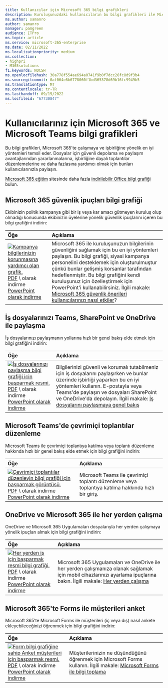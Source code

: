 ```yaml
---
title: Kullanıcılar için Microsoft 365 bilgi grafikleri
description: Kuruluşunuzdaki kullanıcıların bu bilgi grafikleri ile Microsoft 365 ve Microsoft Teams'i kullanmayı öğrenmesine yardımcı olun.
ms.author: samanro
author: samanro
manager: pamgreen
audience: ITPro
ms.topic: article
ms.service: microsoft-365-enterprise
ms.date: 02/11/2022
ms.localizationpriority: medium
ms.collection:
- highpri
- M365solutions
f1.keywords: NOCSH
ms.openlocfilehash: 30a778f554ae694a0741f9b0f7dcc26fc8d9f3b4
ms.sourcegitcommit: 0af064e8b6778060f1bd365378d69b16fc9949b5
ms.translationtype: MT
ms.contentlocale: tr-TR
ms.lasthandoff: 09/15/2022
ms.locfileid: "67730847"
---
```

# <a name="microsoft-365-and-microsoft-teams-infographics-for-your-users"></a>Kullanıcılarınız için Microsoft 365 ve Microsoft Teams bilgi grafikleri

Bu bilgi grafikleri, Microsoft 365'te çalışmaya ve işbirliğine yönelik en iyi yöntemleri temsil eder. Dosyalar için güvenli depolama ve paylaşım avantajlarından yararlanmalarına, işbirliğine dayalı toplantılar düzenlemelerine ve daha fazlasına yardımcı olmak için bunları kullanıcılarınızla paylaşın.

[Microsoft 365 eğitim](https://support.microsoft.com/training) sitesinde daha fazla [indirilebilir Office bilgi grafiği](https://support.microsoft.com/office/great-ways-to-work-with-office-6fe70269-b9a4-4ef0-a96e-7a5858b3bd5a) bulun.

## <a name="microsoft-365-security-tips-infographic"></a>Microsoft 365 güvenlik ipuçları bilgi grafiği

Ekibinizin politik kampanya gibi bir iş veya kar amacı gütmeyen kuruluş olup olmadığı konusunda ekibinizin üyelerine yönelik güvenlik ipuçlarını içeren bu bilgi grafiğini indirin:

| Öğe | Açıklama |
|:-----|:-----|
|[![Kampanya bilgilerinizin korunmasına yardımcı olan grafik.](../media/M365-Campaigns-WhatCanUsersDoToSecure-358x201.png)](https://download.microsoft.com/download/f/c/5/fc58bc0c-773a-4ac8-a232-6f986f61ef58/M365CampaignsWhatCanUsersDoToSecure.pdf) <br/> [PDF](https://download.microsoft.com/download/f/c/5/fc58bc0c-773a-4ac8-a232-6f986f61ef58/M365CampaignsWhatCanUsersDoToSecure.pdf) \  olarak indirme [PowerPoint olarak indirme](https://download.microsoft.com/download/f/c/5/fc58bc0c-773a-4ac8-a232-6f986f61ef58/M365CampaignsWhatCanUsersDoToSecure.pptx)| Microsoft 365 ile kuruluşunuzun bilgilerinin güvenliğini sağlamak için bu en iyi yöntemleri paylaşın. Bu bilgi grafiği, siyasi kampanya personelini desteklemek için oluşturulmuştur çünkü bunlar gelişmiş korsanlar tarafından hedeflenmiştir. Bu bilgi grafiğini kendi kuruluşunuz için özelleştirmek için PowerPoint'i kullanabilirsiniz. İlgili makale: [Microsoft 365 güvenlik önerileri kullanıcılarınızı nasıl etkiler](../business-premium/m365-campaigns-users.md)?|

## <a name="share-your-business-files-with-teams-sharepoint-and-onedrive"></a>İş dosyalarınızı Teams, SharePoint ve OneDrive ile paylaşma

İş dosyalarınızı paylaşmanın yollarına hızlı bir genel bakış elde etmek için bilgi grafiğini indirin:
  
| Öğe | Açıklama |
|:-----|:-----|
|[![İş dosyalarınızı paylaşma bilgi grafiği için başparmak resmi.](../media/solutions-architecture-center/m365-smbscenarios-shareyourfiles-square.png)](https://go.microsoft.com/fwlink/?linkid=2079435) <br/> [PDF](https://go.microsoft.com/fwlink/?linkid=2079435) \  olarak indirme [PowerPoint olarak indirme](https://go.microsoft.com/fwlink/?linkid=2079438) | Bilgilerinizi güvenli ve korumalı tutabilmeniz için iş dosyalarını paylaşırken ve bunlar üzerinde işbirliği yaparken bu en iyi yöntemleri kullanın. E-postayla veya Teams'de paylaşın ve dosyaları SharePoint ve OneDrive'da depolayın. İlgili makale: [İş dosyalarını paylaşmaya genel bakış](../business-video/overview-file-sharing.md)|

## <a name="host-online-meetings-in-microsoft-teams"></a>Microsoft Teams'de çevrimiçi toplantılar düzenleme

Microsoft Teams ile çevrimiçi toplantıya katılma veya toplantı düzenleme hakkında hızlı bir genel bakış elde etmek için bilgi grafiğini indirin:

| Öğe | Açıklama |
|:-----|:-----|
|[![Çevrimiçi toplantılar düzenleyin bilgi grafiği için başparmak görüntüsü.](../media/solutions-architecture-center/m365-smbscenarios-hostteammeetings-square.png)](https://go.microsoft.com/fwlink/?linkid=2078712) <br/> [PDF](https://go.microsoft.com/fwlink/?linkid=2078712) \  olarak indirme [PowerPoint olarak indirme](https://go.microsoft.com/fwlink/?linkid=2079515) | Microsoft Teams ile çevrimiçi toplantı düzenleme veya toplantıya katılma hakkında hızlı bir giriş. 

## <a name="work-from-anywhere-with-onedrive-and-microsoft-365"></a>OneDrive ve Microsoft 365 ile her yerden çalışma

OneDrive ve Microsoft 365 Uygulamaları dosyalarıyla her yerden çalışmaya yönelik ipuçları almak için bilgi grafiğini indirin:

| Öğe | Açıklama |
|:-----|:-----|
|[![Her yerden iş için başparmak resmi bilgi grafiği.](../media/solutions-architecture-center/m365-smbscenarios-workfromanywhere-square.png)](https://go.microsoft.com/fwlink/?linkid=2079451) <br/> [PDF](https://go.microsoft.com/fwlink/?linkid=2079451) \  olarak indirme [PowerPoint olarak indirme](https://go.microsoft.com/fwlink/?linkid=2079455) | Microsoft 365 Uygulamaları ve OneDrive ile her yerden çalışmanıza olanak sağlamak için mobil cihazlarınızı ayarlama ipuçlarına bakın. İlgili makale: [Her yerden çalışma](../business-video/work-from-anywhere.md)|

## <a name="survey-customers-with-forms-in-microsoft-365"></a>Microsoft 365'te Forms ile müşterileri anket

Microsoft 365'te Microsoft Forms ile müşterileri (iç veya dış) nasıl ankete ekleyebileceğinizi öğrenmek için bilgi grafiğini indirin:

| Öğe | Açıklama |
|:-----|:-----|
|[![Form bilgi grafiğine sahip Anket müşterileri için başparmak resmi.](../media/solutions-architecture-center/m365-smbscenarios-surveywithforms-square.png)](https://go.microsoft.com/fwlink/?linkid=2079526) <br/> [PDF](https://go.microsoft.com/fwlink/?linkid=2079526) \  olarak indirme [PowerPoint olarak indirme](https://go.microsoft.com/fwlink/?linkid=2079446) | Müşterilerinizin ne düşündüğünü öğrenmek için Microsoft Forms kullanın. İlgili makale: [Microsoft Forms ile bilgi toplama](https://support.microsoft.com/topic/collect-information-with-microsoft-forms-a55d6e0d-04f6-45b8-b05f-b141b8ecb4d5)|
